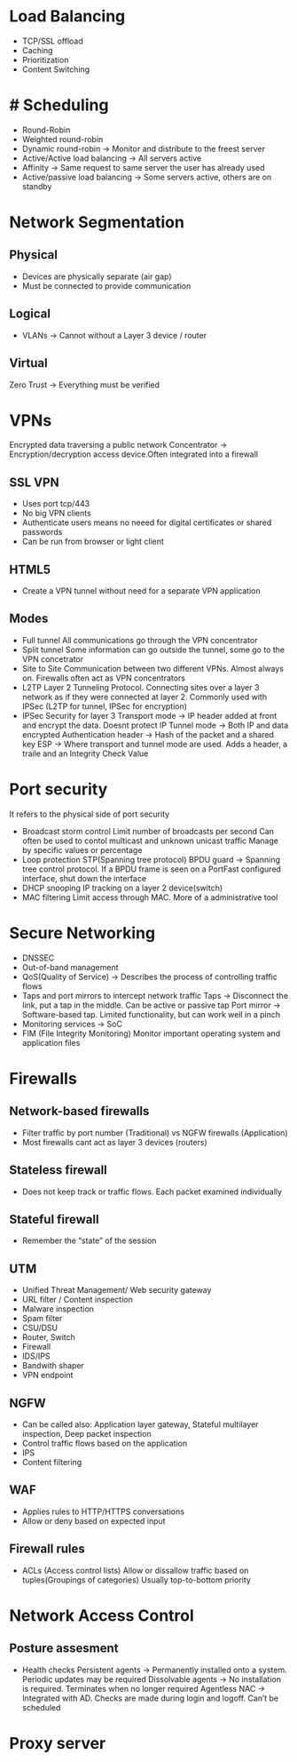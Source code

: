 # Load Balancing

- TCP/SSL offload
- Caching
- Prioritization
- Content Switching

# # Scheduling
- Round-Robin
- Weighted round-robin
- Dynamic round-robin → Monitor and distribute to the freest server 
- Active/Active load balancing → All servers active
- Affinity → Same request to same server the user has already used
- Active/passive load balancing → Some servers active, others are on standby
# Network Segmentation

## Physical
- Devices are physically separate (air gap)
- Must be connected to provide communication
## Logical
- VLANs → Cannot without a Layer 3 device / router
## Virtual

Zero Trust → Everything must be verified

# VPNs
Encrypted data traversing a public network
Concentrator → Encryption/decryption access device.Often integrated into a firewall
## SSL VPN
- Uses port tcp/443
- No big VPN clients
- Authenticate users means no neeed for digital certificates or shared passwords
- Can be run from browser or light client
## HTML5
- Create a VPN tunnel without need for a separate VPN application
## Modes
- Full tunnel
	All communications go through the VPN concentrator
- Split tunnel
	Some information can go outside the tunnel, some go to the VPN concetrator
- Site to Site
	Communication between two different VPNs. Almost always on. Firewalls often act as VPN  concentrators
- L2TP
	Layer 2 Tunneling Protocol. Connecting sites over a layer 3 network as if they were connected at layer 2. Commonly used with IPSec (L2TP for tunnel, IPSec for encryption)
- IPSec
	Security for layer 3
	Transport mode → IP header added at front and encrypt the data. Doesnt protect IP
	Tunnel mode → Both IP and data encrypted
	Authentication header → Hash of the packet and a shared key
	ESP → Where transport and tunnel mode are used. Adds a header, a traile and an Integrity Check Value
# Port security
It refers to the physical side of port security

- Broadcast storm control
	Limit number of broadcasts per second
	Can often be used to contol multicast and unknown unicast traffic
	Manage by specific values or percentage
- Loop protection
	STP(Spanning tree protocol)
	BPDU guard → Spanning tree control protocol. If a BPDU frame is seen on a PortFast configured interface, shut down the interface
- DHCP snooping
	IP tracking on a layer 2 device(switch)
- MAC filtering
	Limit access through MAC. More of a administrative tool

# Secure Networking
- DNSSEC
- Out-of-band management 
- QoS(Quality of Service) → Describes the process of controlling traffic flows
- Taps and port mirrors to intercept network traffic
	Taps → Disconnect the link, put a tap in the middle. Can be active or passive tap
	Port mirror → Software-based tap. Limited functionality, but can work well in a pinch
- Monitoring services → SoC
- FIM (File Integrity Monitoring) 
	Monitor important operating system and application files
# Firewalls
## Network-based firewalls
- Filter traffic by port number (Traditional) vs NGFW firewalls (Application)
- Most firewalls cant act as layer 3 devices (routers)
## Stateless firewall
- Does not keep track or traffic flows. Each packet examined individually
## Stateful firewall
- Remember the “state” of the session
## UTM
- Unified Threat Management/ Web security gateway
- URL filter / Content inspection
- Malware inspection
- Spam filter
- CSU/DSU
- Router, Switch
- Firewall
- IDS/IPS
- Bandwith shaper
- VPN endpoint
## NGFW
- Can be called also: Application layer gateway, Stateful multilayer inspection, Deep packet inspection
- Control traffic flows based on the application
- IPS
- Content filtering

## WAF
- Applies rules to HTTP/HTTPS conversations
- Allow or deny based on expected input

## Firewall rules
- ACLs (Access control lists)
	Allow or dissallow traffic based on tuples(Groupings of categories)
	Usually top-to-bottom priority


# Network Access Control

## Posture assesment
- Health checks
	Persistent agents → Permanently installed onto a system. Periodic updates may be required
	Dissolvable agents → No installation is required. Terminates when no longer required
	Agentless NAC → Integrated with AD. Checks are made during login and logoff. Can’t be scheduled


# Proxy server
